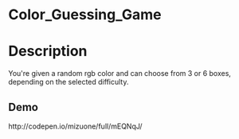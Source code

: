# Color_Guessing_Game
<h1>Description</h1>
<p>You're given a random rgb color and can choose from 3 or 6 boxes, depending on the selected difficulty.</p>
<h2>Demo</h2>
<p><a>http://codepen.io/mizuone/full/mEQNqJ/</a></p>
